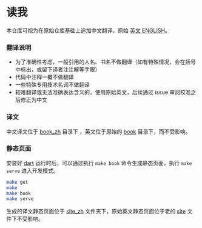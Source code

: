 # 读我

本仓库可视为在原始仓库基础上追加中文翻译，原始 [英文 ENGLISH](./original_README.md)。

### 翻译说明

- 为了准确性考虑，一般引用的人名、书名不做翻译（如有特殊情况，会在括号中标出，或留下译者注注解等字眼）
- 代码中注释一概不做翻译
- 一些特殊专用技术名词不做翻译
- 较难翻译或无法准确表达含义的，使用原始英文，后续通过 issue 审阅校准之后修正为中文

### 译文

中文译文位于 [book_zh](./book_zh/) 目录下 ，英文位于原始的 [book](./book/) 目录下，而不受影响。

### 静态页面

安装好 [dart](https://dart.dev/get-dart) 运行时后，可以通过执行 `make book` 命令生成静态页面，执行 `make serve` 进入开发模式。

```bash
make get
make
make book 
make serve
```

生成的译文静态页面位于 [site_zh](./site_zh/) 文件夹下，原始英文静态页面位于老的 [site](./site/) 文件下不受影响。